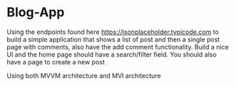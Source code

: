 # Blog-App

Using the endpoints found here https://jsonplaceholder.typicode.com to build a simple application that shows a list of post and then a single post page with comments, also have the add comment functionality. Build a nice UI and the home page should have a search/filter field. You should also have a page to create a new post

Using both MVVM architecture and MVI architecture
